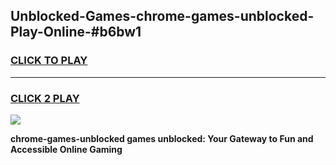
## Unblocked-Games-chrome-games-unblocked-Play-Online-#b6bw1
<h3>
<a href="https://premium.freeplayer.one?title=chrome-games-unblocked&ref=27F">CLICK TO PLAY</a></h3>
<hr>

<h3>
<a href="https://premium.freeplayer.one?title=chrome-games-unblocked&ref=27F">CLICK 2 PLAY</a>
  
</h3>

<a href="https://premium.freeplayer.one?title=chrome-games-unblocked&ref=27F"><img src="https://clearcache.store/games.png"></a>


**chrome-games-unblocked games unblocked: Your Gateway to Fun and Accessible Online Gaming**
